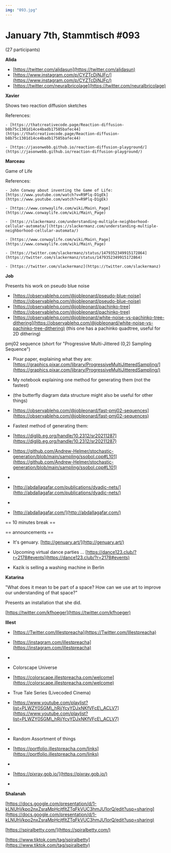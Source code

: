 ```yaml
---
img: "093.jpg"
---
```


# **January 7th, Stammtisch #093**

(27 participants)



**Alida**

   * [https://twitter.com/alidasun](https://twitter.com/alidasun)
   * [https://www.instagram.com/p/CYZTcDjNJFc/](https://www.instagram.com/p/CYZTcDjNJFc/)
   * [https://twitter.com/neuralbricolage](https://twitter.com/neuralbricolage)


**Xavier**

Shows two reaction diffusion sketches



References: 

    - [https://thatcreativecode.page/Reaction-diffusion-b8b75c1301d14ce4badb17585bafec44](https://thatcreativecode.page/Reaction-diffusion-b8b75c1301d14ce4badb17585bafec44)

    - [https://jasonwebb.github.io/reaction-diffusion-playground/](https://jasonwebb.github.io/reaction-diffusion-playground/)

    

**Marceau**

Game of Life



References:

    - John Conway about inventing the Game of Life: [https://www.youtube.com/watch?v=R9Plq-D1gEk](https://www.youtube.com/watch?v=R9Plq-D1gEk)

    - [https://www.conwaylife.com/wiki/Main\_Page](https://www.conwaylife.com/wiki/Main\_Page)

    - [https://slackermanz.com/understanding-multiple-neighborhood-cellular-automata/](https://slackermanz.com/understanding-multiple-neighborhood-cellular-automata/)

    - [https://www.conwaylife.com/wiki/Main\_Page](https://www.conwaylife.com/wiki/Main\_Page)

    - [https://twitter.com/slackermanz/status/1479352349915172864](https://twitter.com/slackermanz/status/1479352349915172864)

    - [https://twitter.com/slackermanz](https://twitter.com/slackermanz)



**Job**

Presents his work on pseudo blue noise

   * [https://observablehq.com/@jobleonard/pseudo-blue-noise](https://observablehq.com/@jobleonard/pseudo-blue-noise)
   * [https://observablehq.com/@jobleonard/pachinko-tree](https://observablehq.com/@jobleonard/pachinko-tree)
   * [https://observablehq.com/@jobleonard/white-noise-vs-pachinko-tree-dithering](https://observablehq.com/@jobleonard/white-noise-vs-pachinko-tree-dithering) (this one has a pachinko quadtree, useful for 2D dithering)


pmj02 sequence (short for "Progressive Multi-Jittered (0,2) Sampling Sequence")

   * Pixar paper, explaining what they are: [https://graphics.pixar.com/library/ProgressiveMultiJitteredSampling/](https://graphics.pixar.com/library/ProgressiveMultiJitteredSampling/)
   * My notebook explaining one method for generating them (not the fastest)
   * (the butterfly diagram data structure might also be useful for other things)
   * [https://observablehq.com/@jobleonard/fast-pmj02-sequences](https://observablehq.com/@jobleonard/fast-pmj02-sequences)
   * Fastest method of generating them:
   * [https://diglib.eg.org/handle/10.2312/sr20211287](https://diglib.eg.org/handle/10.2312/sr20211287)
   * [https://github.com/Andrew-Helmer/stochastic-generation/blob/main/sampling/ssobol.cpp#L101](https://github.com/Andrew-Helmer/stochastic-generation/blob/main/sampling/ssobol.cpp#L101)
   * 

   * [http://abdallagafar.com/publications/dyadic-nets/](http://abdallagafar.com/publications/dyadic-nets/)
   * 

   * [http://abdallagafar.com/](http://abdallagafar.com/)


== 10 minutes break ==



== announcements ==

- It's genuary. [http://genuary.art/](http://genuary.art/)

- Upcoming virtual dance parties … [https://dance123.club/?r=2178#events](https://dance123.club/?r=2178#events)

- Kazik is selling a washing machine in Berlin



**Katarina**

"What does it mean to be part of a space? How can we use art to improve our understanding of that space?"

Presents an installation that she did.

[https://twitter.com/kfhoeger](https://twitter.com/kfhoeger)



**Illest**

   * [https://Twitter.com/Illestpreacha](https://Twitter.com/Illestpreacha)
   * [https://instagram.com/illestpreacha](https://instagram.com/illestpreacha)
   * 

   * Colorscape Universe
   * [https://colorscape.illestpreacha.com/welcome](https://colorscape.illestpreacha.com/welcome)
   * True Tale Series (Livecoded Cinema)
   * [https://www.youtube.com/playlist?list=PLWZY0SGM\_hRijYcyYDJxNKfVFcE\_ACLV7](https://www.youtube.com/playlist?list=PLWZY0SGM\_hRijYcyYDJxNKfVFcE\_ACLV7)
   * 

   * Random Assortment of things
   * [https://portfolio.illestpreacha.com/links](https://portfolio.illestpreacha.com/links)
   * 

   * [https://pixray.gob.io/](https://pixray.gob.io/)
   * 

**Shalanah**

[https://docs.google.com/presentation/d/1-kLNUhVkpo2nxZsraMpHcjtfItZTqFkVUC3hmJU1orQ/edit?usp=sharing](https://docs.google.com/presentation/d/1-kLNUhVkpo2nxZsraMpHcjtfItZTqFkVUC3hmJU1orQ/edit?usp=sharing)

[https://spiralbetty.com/](https://spiralbetty.com/)

[https://www.tiktok.com/tag/spiralbetty](https://www.tiktok.com/tag/spiralbetty)

